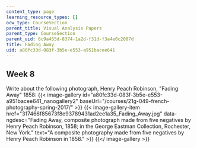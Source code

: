 ```yaml
---
content_type: page
learning_resource_types: []
ocw_type: CourseSection
parent_title: Visual Analysis Papers
parent_type: CourseSection
parent_uid: 6c9a455d-8374-1a2d-f31d-f3a4e0c2087d
title: Fading Away
uid: a80fc33d-083f-3b5e-e553-a951bacee641
---
```


Week 8
------

Write about the following photograph, Henry Peach Robinson, "Fading Away" 1858:
{{< image-gallery id="a80fc33d-083f-3b5e-e553-a951bacee641_nanogallery2" baseUrl="/courses/21g-049-french-photography-spring-2017/" >}}
{{< image-gallery-item href="317466f85673f8e93789431ad2ee1a35_Fading_Away.jpg" data-ngdesc="Fading Away, composite photograph made from five negatives by Henry Peach Robinson, 1858; in the George Eastman Collection, Rochester, New York." text="A composite photography made from five negatives by Henry Peach Robinson in 1858." >}}
{{</ image-gallery >}}